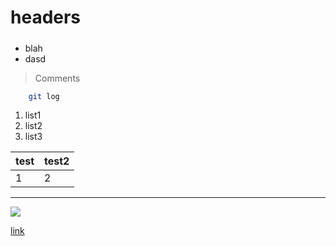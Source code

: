 # headers

#####

* blah
* dasd
  
> Comments

```sh
    git log
```

1. list1
2. list2
3. list3

| test | test2 |
|------| ----- |
| 1    | 2     |

-----

![](image.png)

[link](blah.com)
